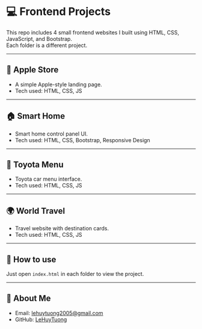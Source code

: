 # 💻 Frontend Projects

This repo includes 4 small frontend websites I built using HTML, CSS, JavaScript, and Bootstrap.  
Each folder is a different project.

---

## 📱 Apple Store

- A simple Apple-style landing page.
- Tech used: HTML, CSS, JS

---

## 🏠 Smart Home

- Smart home control panel UI.
- Tech used: HTML, CSS, Bootstrap, Responsive Design

---

## 🚗 Toyota Menu

- Toyota car menu interface.
- Tech used: HTML, CSS, JS

---

## 🌍 World Travel

- Travel website with destination cards.
- Tech used: HTML, CSS, JS

---

## 🚀 How to use

Just open `index.html` in each folder to view the project.

---

## 👤 About Me

- Email: lehuytuong2005@gmail.com
- GitHub: [LeHuyTuong](https://github.com/LeHuyTuong)
